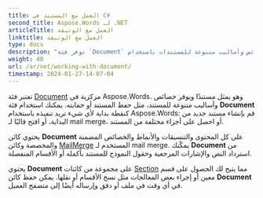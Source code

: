 ```yaml
---
title: العمل مع المستند في C#
second_title: Aspose.Words لـ .NET
articleTitle: العمل مع الوثيقة
linktitle: العمل مع الوثيقة
type: docs
description: "توفر فئة `Document` خصائص وأساليب متنوعة للمستندات باستخدام C#. يمكنك استخدام فئة `Document` كنقطة بداية لأي شيء تريد تنفيذه باستخدام Aspose.Words لـ .NET. يمكن حفظ كائن `Document` في ملف أو دفق وإرساله أيضًا إلى المتصفح."
weight: 40
url: /ar/net/working-with-document/
timestamp: 2024-01-27-14-07-04
---
```


تعتبر فئة [Document](https://reference.aspose.com/words/ar/net/aspose.words/document/) مركزية في Aspose.Words. وهو يمثل مستندًا ويوفر خصائص وأساليب متنوعة للمستند، مثل حفظ المستند أو حمايته. يمكنك استخدام فئة **Document** كنقطة بداية لأي شيء تريد تنفيذه باستخدام Aspose.Words: قم بإنشاء مستند جديد من البداية، أو افتح قالبًا لـ mail merge، أو احصل على أجزاء مختلفة من المستند.

يحتوي كائن **Document** على كل المحتوى والتنسيقات والأنماط والخصائص المضمنة والمخصصة وكائن [MailMerge](https://reference.aspose.com/words/ar/net/aspose.words.mailmerging/mailmerge/) المستخدم لـ mail merge. يمكّنك **Document** من استرداد النص والإشارات المرجعية وحقول النموذج للمستند بأكمله أو الأقسام المنفصلة.

يحتوي **Document** على مجموعة من كائنات [Section](https://reference.aspose.com/words/ar/net/aspose.words/section/) مما يتيح لك الحصول على قسم معين أو إجراء بعض المعالجات مثل نسخ الأقسام أو نقلها. يمكن حفظ كائن **Document** في أي وقت في ملف أو دفق وإرساله أيضًا إلى متصفح العميل.
